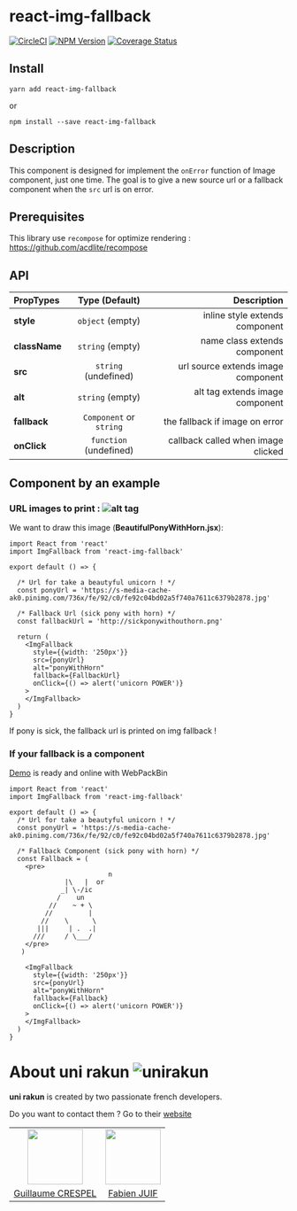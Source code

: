 # react-img-fallback
[![CircleCI](https://circleci.com/gh/unirakun/react-img-fallback.svg?&style=shield&circle-token=)](https://circleci.com/gh/unirakun/react-img-fallback/tree/master) [![NPM Version](https://badge.fury.io/js/react-img-fallback.svg)](https://www.npmjs.com/package/react-img-fallback) [![Coverage Status](https://coveralls.io/repos/github/Trampss/react-img-fallback/badge.svg?branch=master)](https://coveralls.io/github/Trampss/react-img-fallback?branch=master)

## Install
`yarn add react-img-fallback`

or

`npm install --save react-img-fallback`

## Description
This component is designed for implement the `onError` function of Image component, just one time.
The goal is to give a new source url or a fallback component when the `src` url is on error.

## Prerequisites
This library use `recompose` for optimize rendering : https://github.com/acdlite/recompose

## API
| PropTypes     |       Type (Default)     |    Description  |
|:--------------|:------------------------:|----------------:|
| **style**     | `object` (empty)         | inline style extends component     |
| **className** | `string` (empty)         | name class extends component       |
| **src**       | `string` (undefined)     | url source extends image component |
| **alt**       | `string` (empty)         | alt tag extends image component    |
| **fallback**  |  `Component` or `string` | the fallback if image on error     |
| **onClick**   | `function` (undefined)   | callback called when image clicked |

## Component by an example
### URL images to print : ![alt tag](https://s-media-cache-ak0.pinimg.com/736x/fe/92/c0/fe92c04bd02a5f740a7611c6379b2878.jpg)
We want to draw this image (**BeautifulPonyWithHorn.jsx**):
```es6
import React from 'react'
import ImgFallback from 'react-img-fallback'

export default () => {

  /* Url for take a beautyful unicorn ! */
  const ponyUrl = 'https://s-media-cache-ak0.pinimg.com/736x/fe/92/c0/fe92c04bd02a5f740a7611c6379b2878.jpg'

  /* Fallback Url (sick pony with horn) */
  const fallbackUrl = 'http://sickponywithouthorn.png'

  return (
    <ImgFallback
      style={{width: '250px'}}
      src={ponyUrl}
      alt="ponyWithHorn"
      fallback={FallbackUrl}
      onClick={() => alert('unicorn POWER')}
    >
    </ImgFallback>
  )
}
```

If pony is sick, the fallback url is printed on img fallback !

### If your fallback is a component
[Demo](https://www.webpackbin.com/bins/-KgjzE83zUAP2XLyVM6o) is ready and online with WebPackBin
```es6
import React from 'react'
import ImgFallback from 'react-img-fallback'

export default () => {
  /* Url for take a beautyful unicorn ! */
  const ponyUrl = 'https://s-media-cache-ak0.pinimg.com/736x/fe/92/c0/fe92c04bd02a5f740a7611c6379b2878.jpg'

  /* Fallback Component (sick pony with horn) */
  const Fallback = (
    <pre>
                         n
              |\   |  or
             _| \-/ic
            /    un
          //    ~ + \
         //         |
        //    \      \
       |||     | .  .|
      ///     / \___/
    </pre>
   )

    <ImgFallback
      style={{width: '250px'}}
      src={ponyUrl}
      alt="ponyWithHorn"
      fallback={Fallback}
      onClick={() => alert('unicorn POWER')}
    >
    </ImgFallback>
  )
}
```

# About uni rakun ![unirakun](https://avatars3.githubusercontent.com/u/26111459?s=50&v=4)
**uni rakun** is created by two passionate french developers.

Do you want to contact them ? Go to their [website](https://unirakun.fr)

<table border="0">
 <tr>
  <td align="center"><img src="https://avatars1.githubusercontent.com/u/26094222?s=460&v=4" width="100" /></td>
  <td align="center"><img src="https://avatars1.githubusercontent.com/u/17828231?s=460&v=4" width="100" /></td>
 </tr>
 <tr>
  <td align="center"><a href="https://github.com/guillaumecrespel">Guillaume CRESPEL</a></td>
  <td align="center"><a href="https://github.com/fabienjuif">Fabien JUIF</a></td>
</table>
